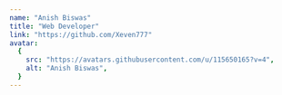 ```yaml
---
name: "Anish Biswas"
title: "Web Developer"
link: "https://github.com/Xeven777"
avatar:
  {
    src: "https://avatars.githubusercontent.com/u/115650165?v=4",
    alt: "Anish Biswas",
  }
---
```

